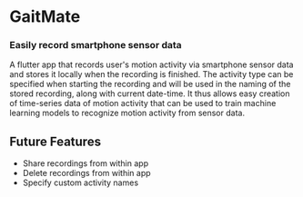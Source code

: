 # GaitMate

### Easily record smartphone sensor data

A flutter app that records user's motion activity via smartphone sensor data and stores it locally when the recording is finished. The activity type can be specified when starting the recording and will be used in the naming of the stored recording, along with current date-time. It thus allows easy creation of time-series data of motion activity that can be used to train machine learning models to recognize motion activity from sensor data.

## Future Features

* Share recordings from within app
* Delete recordings from within app
* Specify custom activity names
